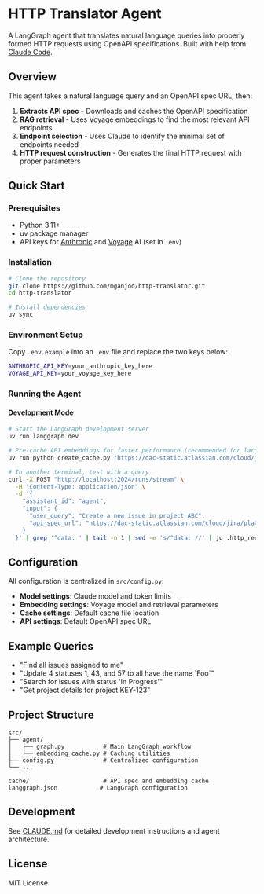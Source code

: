 # HTTP Translator Agent

A LangGraph agent that translates natural language queries into properly formed HTTP requests using OpenAPI specifications. Built with help from [Claude Code](https://www.anthropic.com/claude-code).

## Overview

This agent takes a natural language query and an OpenAPI spec URL, then:

1. **Extracts API spec** - Downloads and caches the OpenAPI specification
2. **RAG retrieval** - Uses Voyage embeddings to find the most relevant API endpoints
3. **Endpoint selection** - Uses Claude to identify the minimal set of endpoints needed
4. **HTTP request construction** - Generates the final HTTP request with proper parameters

## Quick Start

### Prerequisites

- Python 3.11+
- uv package manager
- API keys for [Anthropic](https://docs.anthropic.com/en/api/overview) and [Voyage](https://docs.voyageai.com/docs/api-key-and-installation) AI (set in `.env`)

### Installation

```bash
# Clone the repository
git clone https://github.com/mganjoo/http-translator.git
cd http-translator

# Install dependencies
uv sync
```

### Environment Setup

Copy `.env.example` into an `.env` file and replace the two keys below:

```bash
ANTHROPIC_API_KEY=your_anthropic_key_here
VOYAGE_API_KEY=your_voyage_key_here
```

### Running the Agent

#### Development Mode

```bash
# Start the LangGraph development server
uv run langgraph dev

# Pre-cache API embeddings for faster performance (recommended for large APIs)
uv run python create_cache.py "https://dac-static.atlassian.com/cloud/jira/platform/swagger-v3.v3.json?_v=1.7940.0-0.1323.0"

# In another terminal, test with a query
curl -X POST "http://localhost:2024/runs/stream" \
  -H "Content-Type: application/json" \
  -d '{
    "assistant_id": "agent",
    "input": {
      "user_query": "Create a new issue in project ABC",
      "api_spec_url": "https://dac-static.atlassian.com/cloud/jira/platform/swagger-v3.v3.json?_v=1.7940.0-0.1323.0"
    }
  }' | grep '^data: ' | tail -n 1 | sed -e 's/^data: //' | jq .http_request
```

## Configuration

All configuration is centralized in `src/config.py`:

- **Model settings**: Claude model and token limits
- **Embedding settings**: Voyage model and retrieval parameters
- **Cache settings**: Default cache file location
- **API settings**: Default OpenAPI spec URL

## Example Queries

- "Find all issues assigned to me"
- "Update 4 statuses 1, 43, and 57 to all have the name \`Foo\`"
- "Search for issues with status 'In Progress'"
- "Get project details for project KEY-123"

## Project Structure

```
src/
├── agent/
│   ├── graph.py           # Main LangGraph workflow
│   └── embedding_cache.py # Caching utilities
├── config.py              # Centralized configuration
└── ...

cache/                     # API spec and embedding cache
langgraph.json            # LangGraph configuration
```

## Development

See [CLAUDE.md](CLAUDE.md) for detailed development instructions and agent architecture.

## License

MIT License
